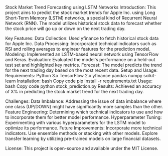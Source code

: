 Stock Market Trend Forecasting using LSTM Networks
Introduction:
This project aims to predict the stock market trends for Apple Inc. using Long Short-Term Memory (LSTM) networks, a special kind of Recurrent Neural Network (RNN). The model utilizes historical stock data to forecast whether the stock price will go up or down on the next trading day.

Key Features:
Data Collection: Used yfinance to fetch historical stock data for Apple Inc.
Data Processing: Incorporated technical indicators such as RSI and rolling averages to engineer features for the prediction model.
Modeling: Implemented an LSTM-based neural network using TensorFlow and Keras.
Evaluation: Evaluated the model's performance on a held-out test set and highlighted key metrics.
Forecast: The model predicts the trend for the next trading day based on the most recent data.
Setup and Usage:
Requirements:
Python 3.x
TensorFlow 2.x
yfinance
pandas
numpy
scikit-learn
Installation:
bash
Copy code
pip install -r requirements.txt
Usage:
bash
Copy code
python stock_prediction.py
Results:
Achieved an accuracy of X% in predicting the stock market trend for the next trading day.

Challenges:
Data Imbalance: Addressing the issue of data imbalance where one class (UP/DOWN) might have significantly more samples than the other.
Feature Engineering: Determining which technical indicators to use and how to incorporate them for better model performance.
Hyperparameter Tuning: Experimenting with various hyperparameters for the LSTM model to optimize its performance.
Future Improvements:
Incorporate more technical indicators.
Use ensemble methods or stacking with other models.
Explore transfer learning by utilizing pre-trained models on large financial datasets.

License:
This project is open-source and available under the MIT License.
